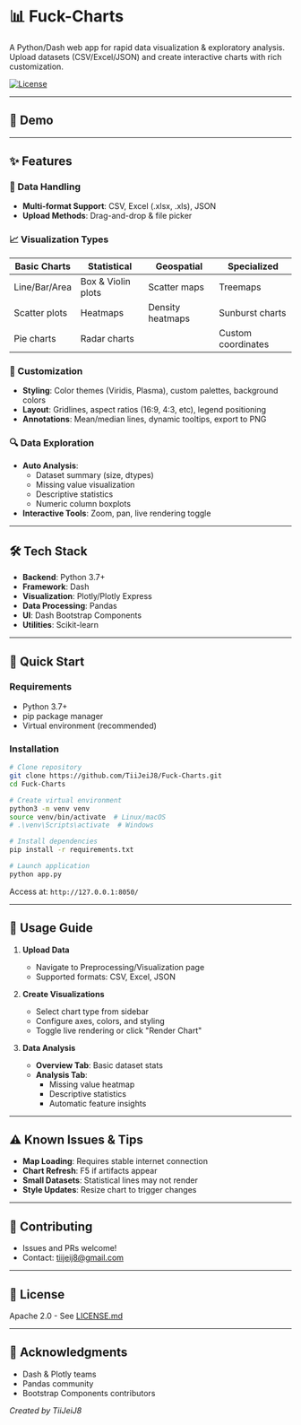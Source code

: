 # 📊 Fuck-Charts

A Python/Dash web app for rapid data visualization & exploratory analysis. Upload datasets (CSV/Excel/JSON) and create interactive charts with rich customization.

[![License](https://img.shields.io/badge/License-Apache%202.0-blue.svg)](https://opensource.org/licenses/Apache-2.0)

---

## 🎥 Demo


---

## ✨ Features

### 📁 Data Handling
- **Multi-format Support**: CSV, Excel (.xlsx, .xls), JSON
- **Upload Methods**: Drag-and-drop & file picker

### 📈 Visualization Types
| Basic Charts  | Statistical        | Geospatial       | Specialized        |
| ------------- | ------------------ | ---------------- | ------------------ |
| Line/Bar/Area | Box & Violin plots | Scatter maps     | Treemaps           |
| Scatter plots | Heatmaps           | Density heatmaps | Sunburst charts    |
| Pie charts    | Radar charts       |       | Custom coordinates |

### 🎨 Customization
- **Styling**: Color themes (Viridis, Plasma), custom palettes, background colors
- **Layout**: Gridlines, aspect ratios (16:9, 4:3, etc), legend positioning
- **Annotations**: Mean/median lines, dynamic tooltips, export to PNG

### 🔍 Data Exploration
- **Auto Analysis**:
  - Dataset summary (size, dtypes)
  - Missing value visualization
  - Descriptive statistics
  - Numeric column boxplots
- **Interactive Tools**: Zoom, pan, live rendering toggle

---

## 🛠 Tech Stack
- **Backend**: Python 3.7+
- **Framework**: Dash
- **Visualization**: Plotly/Plotly Express
- **Data Processing**: Pandas
- **UI**: Dash Bootstrap Components
- **Utilities**: Scikit-learn

---

## 🚀 Quick Start

### Requirements
- Python 3.7+
- pip package manager
- Virtual environment (recommended)

### Installation
```bash
# Clone repository
git clone https://github.com/TiiJeiJ8/Fuck-Charts.git
cd Fuck-Charts

# Create virtual environment
python3 -m venv venv
source venv/bin/activate  # Linux/macOS
# .\venv\Scripts\activate  # Windows

# Install dependencies
pip install -r requirements.txt

# Launch application
python app.py
```
Access at: `http://127.0.0.1:8050/`

---

## 📖 Usage Guide

1. **Upload Data**
   - Navigate to Preprocessing/Visualization page
   - Supported formats: CSV, Excel, JSON

2. **Create Visualizations**
   - Select chart type from sidebar
   - Configure axes, colors, and styling
   - Toggle live rendering or click "Render Chart"

3. **Data Analysis**
   - **Overview Tab**: Basic dataset stats
   - **Analysis Tab**:
     - Missing value heatmap
     - Descriptive statistics
     - Automatic feature insights

---

## ⚠️ Known Issues & Tips
- **Map Loading**: Requires stable internet connection
- **Chart Refresh**: F5 if artifacts appear
- **Small Datasets**: Statistical lines may not render
- **Style Updates**: Resize chart to trigger changes

---

## 🤝 Contributing
- Issues and PRs welcome!
- Contact: [tiijeij8@gmail.com](mailto:tiijeij8@gmail.com)

---

## 📄 License
Apache 2.0 - See [LICENSE.md](LICENSE.md)

---

## 🙏 Acknowledgments
- Dash & Plotly teams
- Pandas community
- Bootstrap Components contributors

*Created by TiiJeiJ8*
